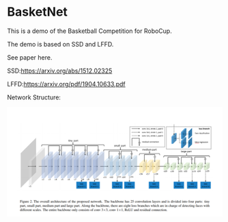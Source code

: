 # BasketNet

This is a demo of the Basketball Competition for RoboCup.

The demo is based on SSD and LFFD.

See paper here.

SSD:https://arxiv.org/abs/1512.02325

LFFD:https://arxiv.org/pdf/1904.10633.pdf

Network Structure:

![demo](demo.png)